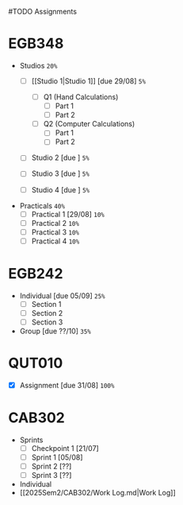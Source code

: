 #TODO Assignments
# **EGB348**
- Studios `20%`
	- [ ] [[Studio 1|Studio 1]] [due 29/08] `5%`
	
		- [ ] Q1 (Hand Calculations)
			- [ ] Part 1
			- [ ] Part 2
		- [ ] Q2 (Computer Calculations)
			- [ ] Part 1
			- [ ] Part 2
	- [ ] Studio 2 [due ] `5%`
	- [ ] Studio 3 [due ] `5%`
	- [ ] Studio 4 [due ] `5%`
- Practicals `40%`
	- [ ] Practical 1 [29/08] `10%`
	- [ ] Practical 2 `10%`
	- [ ] Practical 3 `10%`
	- [ ] Practical 4 `10%`

# **EGB242**
- Individual [due 05/09] `25%`
	- [ ] Section 1
	- [ ] Section 2
	- [ ] Section 3
- Group [due ??/10] `35%`

# **QUT010**
- [x] Assignment [due 31/08] `100%`

# **CAB302**
- Sprints
	- [ ] Checkpoint 1 [21/07]
	- [ ] Sprint 1 [05/08]
	- [ ] Sprint 2 [??]
	- [ ] Sprint 3 [??]
- Individual
- [[2025Sem2/CAB302/Work Log.md|Work Log]]



